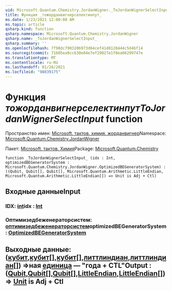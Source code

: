 ```yaml
---
uid: Microsoft.Quantum.Chemistry.JordanWigner._ToJordanWignerSelectInput_
title: Функция _тожорданвигнерселектинпут_
ms.date: 1/23/2021 12:00:00 AM
ms.topic: article
qsharp.kind: function
qsharp.namespace: Microsoft.Quantum.Chemistry.JordanWigner
qsharp.name: _ToJordanWignerSelectInput_
qsharp.summary: ''
ms.openlocfilehash: 7f98dc7903206973d64cef41d8128444c5d4bf14
ms.sourcegitcommit: 71605ea9cc630e84e7ef29027e1f0ea06299747e
ms.translationtype: MT
ms.contentlocale: ru-RU
ms.lasthandoff: 01/26/2021
ms.locfileid: "98839175"
---
```

# <a name="_tojordanwignerselectinput_-function"></a><span data-ttu-id="f7431-102">Функция _тожорданвигнерселектинпут_</span><span class="sxs-lookup"><span data-stu-id="f7431-102">_ToJordanWignerSelectInput_ function</span></span>

<span data-ttu-id="f7431-103">Пространство имен: [Microsoft. тактов. химия. жорданвигнер](xref:Microsoft.Quantum.Chemistry.JordanWigner)</span><span class="sxs-lookup"><span data-stu-id="f7431-103">Namespace: [Microsoft.Quantum.Chemistry.JordanWigner](xref:Microsoft.Quantum.Chemistry.JordanWigner)</span></span>

<span data-ttu-id="f7431-104">Пакет: [Microsoft. тактов. Химия](https://nuget.org/packages/Microsoft.Quantum.Chemistry)</span><span class="sxs-lookup"><span data-stu-id="f7431-104">Package: [Microsoft.Quantum.Chemistry](https://nuget.org/packages/Microsoft.Quantum.Chemistry)</span></span>




```qsharp
function _ToJordanWignerSelectInput_ (idx : Int, optimizedBEGeneratorSystem : Microsoft.Quantum.Chemistry.JordanWigner.OptimizedBEGeneratorSystem) : ((Qubit, Qubit[], Qubit[], Microsoft.Quantum.Arithmetic.LittleEndian, Microsoft.Quantum.Arithmetic.LittleEndian[]) => Unit is Adj + Ctl)
```


## <a name="input"></a><span data-ttu-id="f7431-105">Входные данные</span><span class="sxs-lookup"><span data-stu-id="f7431-105">Input</span></span>

### <a name="idx--int"></a><span data-ttu-id="f7431-106">IDX: [int](xref:microsoft.quantum.lang-ref.int)</span><span class="sxs-lookup"><span data-stu-id="f7431-106">idx : [Int](xref:microsoft.quantum.lang-ref.int)</span></span>




### <a name="optimizedbegeneratorsystem--optimizedbegeneratorsystem"></a><span data-ttu-id="f7431-107">Оптимизедбеженераторсистем: [оптимизедбеженераторсистем](xref:Microsoft.Quantum.Chemistry.JordanWigner.OptimizedBEGeneratorSystem)</span><span class="sxs-lookup"><span data-stu-id="f7431-107">optimizedBEGeneratorSystem : [OptimizedBEGeneratorSystem](xref:Microsoft.Quantum.Chemistry.JordanWigner.OptimizedBEGeneratorSystem)</span></span>





## <a name="output--qubitqubitqubitlittleendianlittleendian--unit--is-adj--ctl"></a><span data-ttu-id="f7431-108">Выходные данные: ([кубит](xref:microsoft.quantum.lang-ref.qubit),[кубит](xref:microsoft.quantum.lang-ref.qubit)[],[кубит](xref:microsoft.quantum.lang-ref.qubit)[],[литтлиндиан](xref:Microsoft.Quantum.Arithmetic.LittleEndian),[литтлиндиан](xref:Microsoft.Quantum.Arithmetic.LittleEndian)[]) =>ная [единица](xref:microsoft.quantum.lang-ref.unit)  — "года + CTL"</span><span class="sxs-lookup"><span data-stu-id="f7431-108">Output : ([Qubit](xref:microsoft.quantum.lang-ref.qubit),[Qubit](xref:microsoft.quantum.lang-ref.qubit)[],[Qubit](xref:microsoft.quantum.lang-ref.qubit)[],[LittleEndian](xref:Microsoft.Quantum.Arithmetic.LittleEndian),[LittleEndian](xref:Microsoft.Quantum.Arithmetic.LittleEndian)[]) => [Unit](xref:microsoft.quantum.lang-ref.unit)  is Adj + Ctl</span></span>

